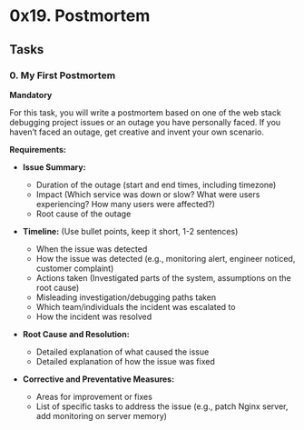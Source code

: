 # 0x19. Postmortem

## Tasks

### 0. My First Postmortem
**Mandatory**

For this task, you will write a postmortem based on one of the web stack debugging project issues or an outage you have personally faced. If you haven’t faced an outage, get creative and invent your own scenario.

**Requirements:**

- **Issue Summary:** 
  - Duration of the outage (start and end times, including timezone)
  - Impact (Which service was down or slow? What were users experiencing? How many users were affected?)
  - Root cause of the outage

- **Timeline:** (Use bullet points, keep it short, 1-2 sentences)
  - When the issue was detected
  - How the issue was detected (e.g., monitoring alert, engineer noticed, customer complaint)
  - Actions taken (Investigated parts of the system, assumptions on the root cause)
  - Misleading investigation/debugging paths taken
  - Which team/individuals the incident was escalated to
  - How the incident was resolved

- **Root Cause and Resolution:** 
  - Detailed explanation of what caused the issue
  - Detailed explanation of how the issue was fixed

- **Corrective and Preventative Measures:**
  - Areas for improvement or fixes
  - List of specific tasks to address the issue (e.g., patch Nginx server, add monitoring on server memory)

